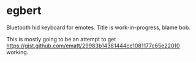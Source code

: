 # egbert
Bluetooth hid keyboard for emotes. Title is work-in-progress, blame bob.


This is mostly going to be an attempt to get https://gist.github.com/ematt/29983b14381444ce1081177c65e22010 working.
